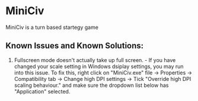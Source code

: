 # MiniCiv
MiniCiv is a turn based startegy game

## Known Issues and Known Solutions:
1. Fullscreen mode doesn't actually take up full screen. - If you have changed your scale setting in Windows dsiplay settings, you may run into this issue. To fix this, right click on "MiniCiv.exe" file -> Properties -> Compatibility tab -> Change high DPI settings -> Tick "Override high DPI scaling behaviour." and make sure the dropdown list below has "Application" selected.
